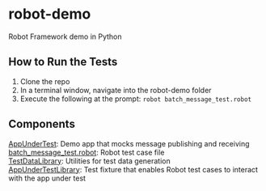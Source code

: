 # robot-demo
Robot Framework demo in Python

## How to Run the Tests
1. Clone the repo
2. In a terminal window, navigate into the robot-demo folder
3. Execute the following at the prompt: `robot batch_message_test.robot`

## Components
[AppUnderTest](../master/AppUnderTest.py): Demo app that mocks message publishing and receiving  
[batch_message_test.robot](../master/batch_message_test.robot): Robot test case file  
[TestDataLibrary](../master/TestDataLibrary.py): Utilities for test data generation  
[AppUnderTestLibrary](../master/AppUnderTestLibrary.py): Test fixture that enables Robot test cases to interact with the app under test

